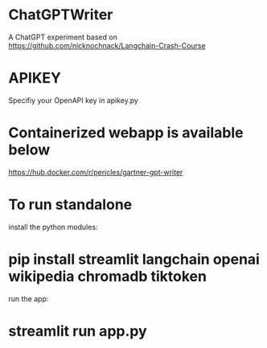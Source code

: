 # ChatGPTWriter
A ChatGPT experiment based on https://github.com/nicknochnack/Langchain-Crash-Course

# APIKEY
Specifiy your OpenAPI key in apikey.py

# Containerized webapp is available below
https://hub.docker.com/r/pericles/gartner-gpt-writer

# To run standalone 
install the python modules:
# pip install streamlit langchain openai wikipedia chromadb tiktoken

run the app:
# streamlit run app.py
